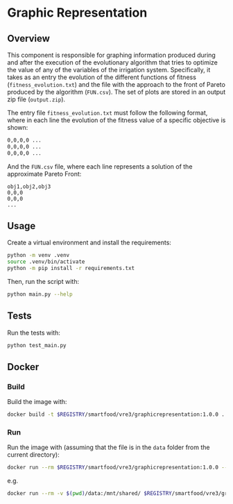# Graphic Representation

## Overview
This component is responsible for graphing information produced during and after the execution of the evolutionary algorithm that tries to optimize the value of any of the variables of the irrigation system. Specifically, it takes as an entry the evolution of the different functions of fitness (`fitness_evolution.txt`) and the file with the approach to the front of Pareto produced by the algorithm (`FUN.csv`). The set of plots are stored in an output zip file (`output.zip`).

The entry file `fitness_evolution.txt` must follow the following format, where in each line the evolution of the fitness value of a specific objective is shown:
```txt
0,0,0,0 ...
0,0,0,0 ...
0,0,0,0 ...
```

And the `FUN.csv` file, where each line represents a solution of the approximate Pareto Front:
```csv
obj1,obj2,obj3
0,0,0
0,0,0
...
```

## Usage

Create a virtual environment and install the requirements:

```sh
python -m venv .venv
source .venv/bin/activate
python -m pip install -r requirements.txt
```

Then, run the script with:

```sh
python main.py --help
```

## Tests

Run the tests with:

```sh
python test_main.py
```

## Docker

### Build

Build the image with:

```sh
docker build -t $REGISTRY/smartfood/vre3/graphicrepresentation:1.0.0 .
```

### Run

Run the image with (assuming that the file is in the `data` folder from the current directory):

```sh
docker run --rm $REGISTRY/smartfood/vre3/graphicrepresentation:1.0.0 --help
```

e.g.

```sh
docker run --rm -v $(pwd)/data:/mnt/shared/ $REGISTRY/smartfood/vre3/graphicrepresentation:1.0.0 --fitness-evolution-file data/fitness_evolution.txt --fun-file data/FUN.csv --output-folder data
```
